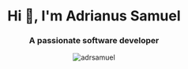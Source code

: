 <h1 align="center">Hi 👋, I'm Adrianus Samuel</h1>
<h3 align="center">A passionate software developer</h3>

<p align="center"><img align="center" src="https://github-readme-streak-stats.herokuapp.com/?user=adrsamuel&theme=dark" alt="adrsamuel" /></p>
